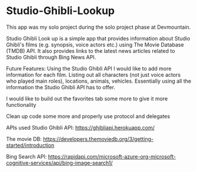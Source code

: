 # Studio-Ghibli-Lookup

This app was my solo project during the solo project phase at Devmountain.

Studio Ghibli Look up is a simple app that provides information about Studio Ghibli's films (e.g. synopsis, voice actors etc.) using The Movie Database (TMDB) API. It also provides links to the latest news articles related to Studio Ghibli through Bing News API.

Future Features:
Using the Studio Ghibli API I would like to add more information for each film.
Listing out all characters (not just voice actors who played main roles), locations, animals, vehicles. Essentially using all the information the Studio Ghibli API has to offer.

I would like to build out the favorites tab some more to give it more functionality 

Clean up code some more and properly use protocol and delegates


APIs used
Studio Ghibli API: https://ghibliapi.herokuapp.com/

The movie DB: https://developers.themoviedb.org/3/getting-started/introduction

Bing Search API: https://rapidapi.com/microsoft-azure-org-microsoft-cognitive-services/api/bing-image-search1/
